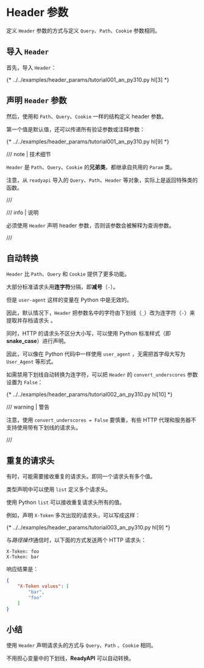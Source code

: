 # Header 参数

定义 `Header` 参数的方式与定义 `Query`、`Path`、`Cookie` 参数相同。

## 导入 `Header`

首先，导入 `Header`：

{* ../../examples/header_params/tutorial001_an_py310.py hl[3] *}

## 声明 `Header` 参数

然后，使用和 `Path`、`Query`、`Cookie` 一样的结构定义 header 参数。

第一个值是默认值，还可以传递所有验证参数或注释参数：

{* ../../examples/header_params/tutorial001_an_py310.py hl[9] *}

/// note | 技术细节

`Header` 是 `Path`、`Query`、`Cookie` 的**兄弟类**，都继承自共用的 `Param` 类。

注意，从 `readyapi` 导入的 `Query`、`Path`、`Header` 等对象，实际上是返回特殊类的函数。

///

/// info | 说明

必须使用 `Header` 声明 header 参数，否则该参数会被解释为查询参数。

///

## 自动转换

`Header` 比 `Path`、`Query` 和 `Cookie` 提供了更多功能。

大部分标准请求头用**连字符**分隔，即**减号**（`-`）。

但是 `user-agent` 这样的变量在 Python 中是无效的。

因此，默认情况下，`Header` 把参数名中的字符由下划线（`_`）改为连字符（`-`）来提取并存档请求头 。

同时，HTTP 的请求头不区分大小写，可以使用 Python 标准样式（即 **snake_case**）进行声明。

因此，可以像在 Python 代码中一样使用 `user_agent` ，无需把首字母大写为 `User_Agent` 等形式。

如需禁用下划线自动转换为连字符，可以把 `Header` 的 `convert_underscores` 参数设置为 `False`：

{* ../../examples/header_params/tutorial002_an_py310.py hl[10] *}

/// warning | 警告

注意，使用 `convert_underscores = False` 要慎重，有些 HTTP 代理和服务器不支持使用带有下划线的请求头。

///

## 重复的请求头

有时，可能需要接收重复的请求头。即同一个请求头有多个值。

类型声明中可以使用 `list` 定义多个请求头。

使用 Python `list` 可以接收重复请求头所有的值。

例如，声明 `X-Token` 多次出现的请求头，可以写成这样：

{* ../../examples/header_params/tutorial003_an_py310.py hl[9] *}

与*路径操作*通信时，以下面的方式发送两个 HTTP 请求头：

```
X-Token: foo
X-Token: bar
```

响应结果是：

```JSON
{
    "X-Token values": [
        "bar",
        "foo"
    ]
}
```

## 小结

使用 `Header` 声明请求头的方式与 `Query`、`Path` 、`Cookie` 相同。

不用担心变量中的下划线，**ReadyAPI** 可以自动转换。
